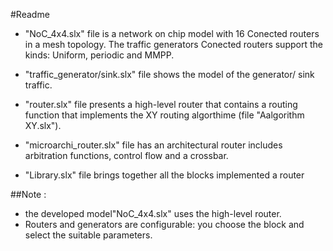 #Readme
-  "NoC_4x4.slx" file is a network on chip model with 16 Conected routers in a mesh topology. The traffic generators Conected routers support the kinds: Uniform, periodic and MMPP.

-  "traffic_generator/sink.slx" file shows the model of the generator/ sink traffic.

-  "router.slx" file presents a high-level router that contains a routing function that implements the XY routing algorthime (file "Aalgorithm XY.slx").

-  "microarchi_router.slx" file has an architectural router includes arbitration functions, control flow and a crossbar.

- "Library.slx" file brings together all the blocks implemented a router

##Note :
 * the developed model"NoC_4x4.slx" uses the high-level router.
 * Routers and generators are configurable: you choose the block and select the suitable parameters.
